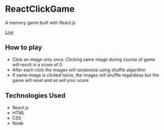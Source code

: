# ReactClickGame
A memory game built with React.js
 
[Live](https://max77p.github.io/ReactClickGame/)


## How to play

- Click an image only once. Clicking same image during course of game will result in a score of 0. 
- After each click the images will randomize using shuffle algorithm
- If same image is clicked twice, the images will shuffle regardless but the game will reset and so will your score

## Technologies Used
- React.js
- HTML
- CSS
- Node
